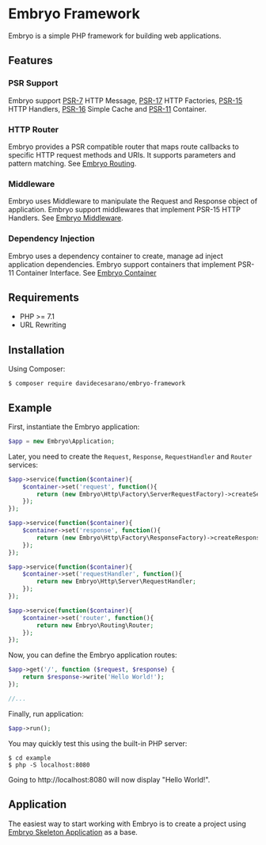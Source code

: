 # Embryo Framework
Embryo is a simple PHP framework for building web applications.

## Features
### PSR Support
Embryo support [PSR-7](https://www.php-fig.org/psr/psr-7) HTTP Message, [PSR-17](https://www.php-fig.org/psr/psr-17) HTTP Factories, [PSR-15](https://www.php-fig.org/psr/psr-15) HTTP Handlers, [PSR-16](https://www.php-fig.org/psr/psr-16) Simple Cache and [PSR-11](https://www.php-fig.org/psr/psr-11) Container. 

### HTTP Router
Embryo provides a PSR compatible router that maps route callbacks to specific HTTP request methods and URIs. It supports parameters and pattern matching. See [Embryo Routing](https://github.com/davidecesarano/Embryo-Routing). 

### Middleware
Embryo uses Middleware to manipulate the Request and Response object of application. Embryo support middlewares that implement PSR-15 HTTP Handlers. See [Embryo Middleware](https://github.com/davidecesarano/Embryo-Middleware). 

### Dependency Injection
Embryo uses a dependency container to create, manage ad inject application dependencies. Embryo support containers that implement PSR-11 Container Interface. See [Embryo Container](https://github.com/davidecesarano/Embryo-Container) 

## Requirements
* PHP >= 7.1
* URL Rewriting

## Installation
Using Composer:
```
$ composer require davidecesarano/embryo-framework
```

## Example
First, instantiate the Embryo application: 
```php
$app = new Embryo\Application;
```

Later, you need to create the `Request`, `Response`, `RequestHandler` and `Router` services:
```php
$app->service(function($container){
    $container->set('request', function(){
        return (new Embryo\Http\Factory\ServerRequestFactory)->createServerRequestFromServer();
    });
});

$app->service(function($container){
    $container->set('response', function(){
        return (new Embryo\Http\Factory\ResponseFactory)->createResponse(200);
    });
});

$app->service(function($container){
    $container->set('requestHandler', function(){
        return new Embryo\Http\Server\RequestHandler;
    });
});

$app->service(function($container){
    $container->set('router', function(){
        return new Embryo\Routing\Router;
    });
});
```

Now, you can define the Embryo application routes:
```php
$app->get('/', function ($request, $response) {
    return $response->write('Hello World!');
});

//...
```

Finally, run application:
```php
$app->run();
```

You may quickly test this using the built-in PHP server:
```
$ cd example
$ php -S localhost:8080
```
Going to http://localhost:8080 will now display "Hello World!".

## Application
The easiest way to start working with Embryo is to create a project using [Embryo Skeleton Application](https://github.com/davidecesarano/Embryo) as a base.